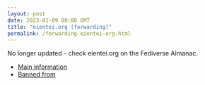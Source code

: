 ```yaml
---
layout: post
date: 2023-01-09 00:00 GMT
title: "eientei.org (forwarding)"
permalink: /forwarding-eientei-org.html
---
```


No longer updated - check eientei.org on the Fediverse Almanac.

* [Main information](https://www.fediversealmanac.com/api/v1/instances/eientei.org)
* [Banned from](https://www.fediversealmanac.com/api/v1/instances/eientei.org/banned_from)


